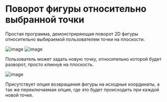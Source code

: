 # Поворот фигуры относительно выбранной точки

Простая программа, демонстриряющая поворот 2D фигуры относительно выбираемой пользователем точки на плоскости.

![image](https://github.com/MetallicSky/CG1/assets/46136189/1d11e690-fa3f-4524-bb6b-2232c7855e1e)
![image](https://github.com/MetallicSky/CG1/assets/46136189/19cac4a1-53e0-4d40-9885-e5017ff1de18)

Пользователь может задать новую точку, относительно которой будет разворот, просто кликнув на плоскость.

![image](https://github.com/MetallicSky/CG1/assets/46136189/4be49c91-bfe2-42cf-a243-b7bb12c9a6db)

Присутствует опция возвращения фигуры на исходные координаты, а так же переключаемая опция, где это будет происходить при каждой новой точке.
